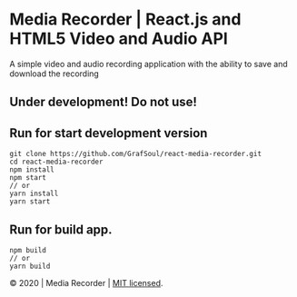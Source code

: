 # Media Recorder | React.js and HTML5 Video and Audio API
A simple video and audio recording application with the ability to save and download the recording

## Under development! Do not use!

## Run for start development version

```
git clone https://github.com/GrafSoul/react-media-recorder.git
cd react-media-recorder
npm install
npm start
// or
yarn install
yarn start
```

## Run for build app.

```
npm build
// or
yarn build
```

&#169; 2020 | Media Recorder | [MIT licensed].

[mit licensed]: https://github.com/GrafSoul/react-media-recorder/blob/master/LICENSE
